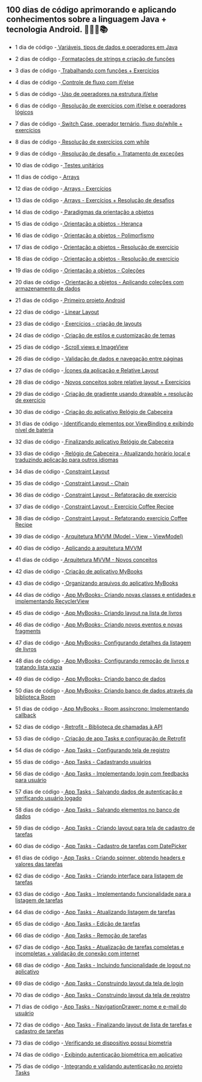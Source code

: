 ## 100 dias de código aprimorando e aplicando conhecimentos sobre a linguagem Java + tecnologia Android. 👨🏽‍💻📚

* 1 dia de código -<a href="https://github.com/wilgoncalves/100DiasDeCodigo_Java_Android/tree/main/%23100DiasDeCodigo/ConceitosIniciais/src/main/java"> Variáveis, tipos de dados e operadores em Java</a>

* 2 dias de código -<a href="https://github.com/wilgoncalves/100DiasDeCodigo_Java_Android/tree/main/%23100DiasDeCodigo/ConceitosIniciais/src/main/java"> Formatações de strings e criação de funções</a>

* 3 dias de código -<a href="https://github.com/wilgoncalves/100DiasDeCodigo_Java_Android/tree/main/%23100DiasDeCodigo/Funcoes/src/main/java"> Trabalhando com funções + Exercícios</a>

* 4 dias de código -<a href="https://github.com/wilgoncalves/100DiasDeCodigo_Java_Android/tree/main/%23100DiasDeCodigo/ControleDeFluxo/src/main/java"> Controle de fluxo com if/else</a>

* 5 dias de código -<a href="https://github.com/wilgoncalves/100DiasDeCodigo_Java_Android/tree/main/%23100DiasDeCodigo/ControleDeFluxo/src/main/java"> Uso de operadores na estrutura if/else</a>

* 6 dias de código -<a href="https://github.com/wilgoncalves/100DiasDeCodigo_Java_Android/tree/main/%23100DiasDeCodigo/ControleDeFluxo/src/main/java"> Resolução de exercícios com if/else e operadores lógicos</a>

* 7 dias de código -<a href="https://github.com/wilgoncalves/100DiasDeCodigo_Java_Android/tree/main/%23100DiasDeCodigo/ControleDeFluxo/src/main/java"> Switch Case, operador ternário, fluxo do/while + exercícios</a>

* 8 dias de código -<a href="https://github.com/wilgoncalves/100DiasDeCodigo_Java_Android/blob/main/%23100DiasDeCodigo/ControleDeFluxo/src/main/java/ExerciciosWhile.java"> Resolução de exercícios com while</a>

* 9 dias de código -<a href="https://github.com/wilgoncalves/100DiasDeCodigo_Java_Android/tree/main/%23100DiasDeCodigo/Excecoes/src/main/java"> Resolução de desafio + Tratamento de exceções</a>

* 10 dias de código -<a href="https://github.com/wilgoncalves/100DiasDeCodigo_Java_Android/tree/main/%23100DiasDeCodigo/TestesUnitarios/src"> Testes unitários</a>

* 11 dias de código -<a href="https://github.com/wilgoncalves/100DiasDeCodigo_Java_Android/blob/main/%23100DiasDeCodigo/Arrays/src/main/java/Arrays.java"> Arrays</a>

* 12 dias de código -<a href="https://github.com/wilgoncalves/100DiasDeCodigo_Java_Android/tree/main/%23100DiasDeCodigo/Arrays/src/main/java"> Arrays - Exercícios</a>

* 13 dias de código -<a href="https://github.com/wilgoncalves/100DiasDeCodigo_Java_Android/tree/main/%23100DiasDeCodigo/Arrays/src/main/java"> Arrays - Exercícios + Resolução de desafios</a>

* 14 dias de código -<a href="https://github.com/wilgoncalves/100DiasDeCodigo_Java_Android/tree/main/%23100DiasDeCodigo/OrientacaoAObjetos/src/main/java"> Paradigmas da orientação a objetos</a>

* 15 dias de código -<a href="https://github.com/wilgoncalves/100DiasDeCodigo_Java_Android/tree/main/%23100DiasDeCodigo/Heranca/src/main/java"> Orientação a objetos - Herança</a>

* 16 dias de código -<a href="https://github.com/wilgoncalves/100DiasDeCodigo_Java_Android/tree/main/%23100DiasDeCodigo/Heranca/src/main/java"> Orientação a objetos - Polimorfismo</a>

* 17 dias de código -<a href="https://github.com/wilgoncalves/100DiasDeCodigo_Java_Android/tree/main/%23100DiasDeCodigo/ExercicioOO/src/main/java"> Orientação a objetos - Resolução de exercício</a>

* 18 dias de código -<a href="https://github.com/wilgoncalves/100DiasDeCodigo_Java_Android/tree/main/%23100DiasDeCodigo/ExercicioOO/src/main/java"> Orientação a objetos - Resolução de exercício</a>

* 19 dias de código -<a href="https://github.com/wilgoncalves/100DiasDeCodigo_Java_Android/tree/main/%23100DiasDeCodigo/Colecoes/src/main/java"> Orientação a objetos - Coleções</a>

* 20 dias de código -<a href="https://github.com/wilgoncalves/100DiasDeCodigo_Java_Android/tree/main/%23100DiasDeCodigo/ExercicioColecoes/src"> Orientação a objetos - Aplicando coleções com armazenamento de dados</a>

* 21 dias de código -<a href="https://github.com/wilgoncalves/100DiasDeCodigo_Java_Android/tree/main/%23100DiasDeCodigo/ProjetoAndroid"> Primeiro projeto Android</a>

* 22 dias de código -<a href="https://github.com/wilgoncalves/100DiasDeCodigo_Java_Android/tree/main/%23100DiasDeCodigo/LinearLayout"> Linear Layout</a>

* 23 dias de código -<a href="https://github.com/wilgoncalves/100DiasDeCodigo_Java_Android/tree/main/%23100DiasDeCodigo/LinearLayout/app/src/main/res/layout"> Exercícios - criação de layouts</a>

* 24 dias de código -<a href="https://github.com/wilgoncalves/100DiasDeCodigo_Java_Android/tree/main/%23100DiasDeCodigo/LinearLayout/app/src/main/res"> Criação de estilos e customização de temas</a>

* 25 dias de código -<a href="https://github.com/wilgoncalves/100DiasDeCodigo_Java_Android/tree/main/%23100DiasDeCodigo/LinearLayout/app/src/main/res"> Scroll views e ImageView</a>

* 26 dias de código -<a href="https://github.com/wilgoncalves/100DiasDeCodigo_Java_Android/tree/main/%23100DiasDeCodigo/LinearLayout/app/src/main/res"> Validação de dados e navegação entre páginas</a>

* 27 dias de código -<a href="https://github.com/wilgoncalves/100DiasDeCodigo_Java_Android/tree/main/%23100DiasDeCodigo/RelativeLayout/app/src/main/res"> Ícones da aplicação e Relative Layout</a>

* 28 dias de código -<a href="https://github.com/wilgoncalves/100DiasDeCodigo_Java_Android/tree/main/%23100DiasDeCodigo/RelativeLayout/app/src/main/res"> Novos conceitos sobre relative layout + Exercícios</a>

* 29 dias de código -<a href="https://github.com/wilgoncalves/100DiasDeCodigo_Java_Android/tree/main/%23100DiasDeCodigo/RelativeLayout/app/src/main/res"> Criação de gradiente usando drawable + resolução de exercício</a>

* 30 dias de código -<a href="https://github.com/wilgoncalves/100DiasDeCodigo_Java_Android/tree/main/%23100DiasDeCodigo/RelogioDeCabeceira/app/src/main"> Criação do aplicativo Relógio de Cabeceira</a>

* 31 dias de código -<a href="https://github.com/wilgoncalves/100DiasDeCodigo_Java_Android/tree/main/%23100DiasDeCodigo/RelogioDeCabeceira/app/src/main"> Identificando elementos por ViewBinding e exibindo nível de bateria</a>

* 32 dias de código -<a href="https://github.com/wilgoncalves/100DiasDeCodigo_Java_Android/tree/main/%23100DiasDeCodigo/RelogioDeCabeceira/app/src/main"> Finalizando aplicativo Relógio de Cabeceira</a>

* 33 dias de código -<a href="https://github.com/wilgoncalves/100DiasDeCodigo_Java_Android/tree/main/%23100DiasDeCodigo/RelogioDeCabeceira/app/src/main"> Relógio de Cabeceira - Atualizando horário local e traduzindo aplicação para outros idiomas</a>

* 34 dias de código -<a href="https://github.com/wilgoncalves/100DiasDeCodigo_Java_Android/tree/main/%23100DiasDeCodigo/ConstraintLayout/app/src/main/res"> Constraint Layout</a>

* 35 dias de código -<a href="https://github.com/wilgoncalves/100DiasDeCodigo_Java_Android/tree/main/%23100DiasDeCodigo/ConstraintLayout/app/src/main/res"> Constraint Layout - Chain</a>

* 36 dias de código -<a href="https://github.com/wilgoncalves/100DiasDeCodigo_Java_Android/blob/main/%23100DiasDeCodigo/ConstraintLayout/app/src/main/res/layout/activity_content.xml"> Constraint Layout - Refatoração de exercício</a>

* 37 dias de código -<a href="https://github.com/wilgoncalves/100DiasDeCodigo_Java_Android/blob/main/%23100DiasDeCodigo/ConstraintLayout/app/src/main/res/layout/activity_coffee.xml"> Constraint Layout - Exercício Coffee Recipe</a>

* 38 dias de código -<a href="https://github.com/wilgoncalves/100DiasDeCodigo_Java_Android/blob/main/%23100DiasDeCodigo/ConstraintLayout/app/src/main/res/layout/activity_coffee.xml"> Constraint Layout - Refatorando exercício Coffee Recipe</a>

* 39 dias de código -<a href="https://github.com/wilgoncalves/100DiasDeCodigo_Java_Android/blob/main/%23100DiasDeCodigo/MVVM/app/src/main/res/layout/activity_main.xml"> Arquitetura MVVM (Model - View - ViewModel)</a>

* 40 dias de código -<a href="https://github.com/wilgoncalves/100DiasDeCodigo_Java_Android/tree/main/%23100DiasDeCodigo/MVVM/app/src/main"> Aplicando a arquitetura MVVM</a>

* 41 dias de código -<a href="https://github.com/wilgoncalves/100DiasDeCodigo_Java_Android/tree/main/%23100DiasDeCodigo/MVVM/app/src/main"> Arquitetura MVVM - Novos conceitos</a>

* 42 dias de código -<a href="https://github.com/wilgoncalves/100DiasDeCodigo_Java_Android/tree/main/%23100DiasDeCodigo/MyBooks"> Criação de aplicativo MyBooks</a>

* 43 dias de código -<a href="https://github.com/wilgoncalves/100DiasDeCodigo_Java_Android/tree/main/%23100DiasDeCodigo/MyBooks"> Organizando arquivos do aplicativo MyBooks</a>

* 44 dias de código -<a href="https://github.com/wilgoncalves/100DiasDeCodigo_Java_Android/tree/main/%23100DiasDeCodigo/MyBooks"> App MyBooks- Criando novas classes e entidades e implementando RecyclerView</a>

* 45 dias de código -<a href="https://github.com/wilgoncalves/100DiasDeCodigo_Java_Android/tree/main/%23100DiasDeCodigo/MyBooks"> App MyBooks- Criando layout na lista de livros</a>

* 46 dias de código -<a href="https://github.com/wilgoncalves/100DiasDeCodigo_Java_Android/tree/main/%23100DiasDeCodigo/MyBooks"> App MyBooks- Criando novos eventos e novas fragments</a>

* 47 dias de código -<a href="https://github.com/wilgoncalves/100DiasDeCodigo_Java_Android/tree/main/%23100DiasDeCodigo/MyBooks"> App MyBooks- Configurando detalhes da listagem de livros</a>

* 48 dias de código -<a href="https://github.com/wilgoncalves/100DiasDeCodigo_Java_Android/tree/main/%23100DiasDeCodigo/MyBooks"> App MyBooks- Configurando remoção de livros e tratando lista vazia</a>

* 49 dias de código -<a href="https://github.com/wilgoncalves/100DiasDeCodigo_Java_Android/tree/main/%23100DiasDeCodigo/MyBooks"> App MyBooks- Criando banco de dados</a>

* 50 dias de código -<a href="https://github.com/wilgoncalves/100DiasDeCodigo_Java_Android/tree/main/%23100DiasDeCodigo/MyBooks"> App MyBooks- Criando banco de dados através da biblioteca Room</a>

* 51 dias de código -<a href="https://github.com/wilgoncalves/100DiasDeCodigo_Java_Android/tree/main/%23100DiasDeCodigo/MyBooks"> App MyBooks - Room assíncrono: Implementando callback</a>

* 52 dias de código -<a href="https://github.com/wilgoncalves/100DiasDeCodigo_Java_Android/tree/main/%23100DiasDeCodigo/RetrofitExemplo/app/src/main"> Retrofit - Biblioteca de chamadas à API</a>

* 53 dias de código -<a href="https://github.com/wilgoncalves/100DiasDeCodigo_Java_Android/tree/main/%23100DiasDeCodigo/AppTasks/Template"> Criação de app Tasks e configuração de Retrofit</a>

* 54 dias de código -<a href="https://github.com/wilgoncalves/100DiasDeCodigo_Java_Android/tree/main/%23100DiasDeCodigo/AppTasks/Template"> App Tasks - Configurando tela de registro</a>

* 55 dias de código -<a href="https://github.com/wilgoncalves/100DiasDeCodigo_Java_Android/tree/main/%23100DiasDeCodigo/AppTasks/Template"> App Tasks - Cadastrando usuários</a>

* 56 dias de código -<a href="https://github.com/wilgoncalves/100DiasDeCodigo_Java_Android/tree/main/%23100DiasDeCodigo/AppTasks/Template"> App Tasks - Implementando login com feedbacks para usuário</a>

* 57 dias de código -<a href="https://github.com/wilgoncalves/100DiasDeCodigo_Java_Android/tree/main/%23100DiasDeCodigo/AppTasks/Template"> App Tasks - Salvando dados de autenticação e verificando usuário logado</a>

* 58 dias de código -<a href="https://github.com/wilgoncalves/100DiasDeCodigo_Java_Android/tree/main/%23100DiasDeCodigo/AppTasks/Template"> App Tasks - Salvando elementos no banco de dados</a>

* 59 dias de código -<a href="https://github.com/wilgoncalves/100DiasDeCodigo_Java_Android/tree/main/%23100DiasDeCodigo/AppTasks/Template"> App Tasks - Criando layout para tela de cadastro de tarefas</a>

* 60 dias de código -<a href="https://github.com/wilgoncalves/100DiasDeCodigo_Java_Android/tree/main/%23100DiasDeCodigo/AppTasks/Template"> App Tasks - Cadastro de tarefas com DatePicker</a>

* 61 dias de código -<a href="https://github.com/wilgoncalves/100DiasDeCodigo_Java_Android/tree/main/%23100DiasDeCodigo/AppTasks/Template"> App Tasks - Criando spinner, obtendo headers e valores das tarefas</a>

* 62 dias de código -<a href="https://github.com/wilgoncalves/100DiasDeCodigo_Java_Android/tree/main/%23100DiasDeCodigo/AppTasks/Template"> App Tasks - Criando interface para listagem de tarefas</a>

* 63 dias de código -<a href="https://github.com/wilgoncalves/100DiasDeCodigo_Java_Android/tree/main/%23100DiasDeCodigo/AppTasks/Template"> App Tasks - Implementando funcionalidade para a listagem de tarefas</a>

* 64 dias de código -<a href="https://github.com/wilgoncalves/100DiasDeCodigo_Java_Android/tree/main/%23100DiasDeCodigo/AppTasks/Template"> App Tasks - Atualizando listagem de tarefas</a>

* 65 dias de código -<a href="https://github.com/wilgoncalves/100DiasDeCodigo_Java_Android/tree/main/%23100DiasDeCodigo/AppTasks/Template"> App Tasks - Edição de tarefas</a>

* 66 dias de código -<a href="https://github.com/wilgoncalves/100DiasDeCodigo_Java_Android/tree/main/%23100DiasDeCodigo/AppTasks/Template"> App Tasks - Remoção de tarefas</a>

* 67 dias de código -<a href="https://github.com/wilgoncalves/100DiasDeCodigo_Java_Android/tree/main/%23100DiasDeCodigo/AppTasks/Template"> App Tasks - Atualização de tarefas completas e incompletas + validação de conexão com internet</a>

* 68 dias de código -<a href="https://github.com/wilgoncalves/100DiasDeCodigo_Java_Android/tree/main/%23100DiasDeCodigo/AppTasks/Template"> App Tasks - Incluindo funcionalidade de logout no aplicativo</a>

* 69 dias de código -<a href="https://github.com/wilgoncalves/100DiasDeCodigo_Java_Android/tree/main/%23100DiasDeCodigo/AppTasks/Template"> App Tasks - Construindo layout da tela de login</a>

* 70 dias de código -<a href="https://github.com/wilgoncalves/100DiasDeCodigo_Java_Android/tree/main/%23100DiasDeCodigo/AppTasks/Template"> App Tasks - Construindo layout da tela de registro</a>

* 71 dias de código -<a href="https://github.com/wilgoncalves/100DiasDeCodigo_Java_Android/tree/main/%23100DiasDeCodigo/AppTasks/Template"> App Tasks - NavigationDrawer: nome e e-mail do usuário</a>

* 72 dias de código -<a href="https://github.com/wilgoncalves/100DiasDeCodigo_Java_Android/tree/main/%23100DiasDeCodigo/AppTasks/Template"> App Tasks - Finalizando layout de lista de tarefas e cadastro de tarefas</a>

* 73 dias de código -<a href="https://github.com/wilgoncalves/100DiasDeCodigo_Java_Android/tree/main/%23100DiasDeCodigo/AppTasks/Template"> Verificando se dispositivo possui biometria</a>

* 74 dias de código -<a href="https://github.com/wilgoncalves/100DiasDeCodigo_Java_Android/tree/main/%23100DiasDeCodigo/AppTasks/Template"> Exibindo autenticação biométrica em aplicativo</a>

* 75 dias de código -<a href="https://github.com/wilgoncalves/100DiasDeCodigo_Java_Android/tree/main/%23100DiasDeCodigo/AppTasks/Template"> Integrando e validando autenticação no projeto Tasks</a>